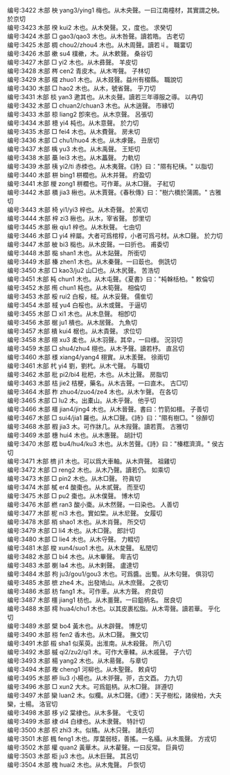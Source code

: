 <!-- { "loadSidebar": true } -->
编号:3422   木部   柍   yang3/ying1   梅也。从木央聲。一曰江南橦材，其實謂之柍。   於京切  
编号:3423   木部   楑   kui2   木也。从木癸聲。又，度也。   求癸切  
编号:3424   木部   □   gao3/qao3   木也。从木咎聲。讀若皓。   古老切  
编号:3425   木部   椆   chou2/zhou4   木也。从木周聲。讀若丩。   職畱切  
编号:3426   木部   樕   su4   樸樕，木。从木欶聲。   桑谷切  
编号:3427   木部   □   yi2   木也。从木彞聲。   羊皮切  
编号:3428   木部   梣   cen2   青皮木。从木岑聲。   子林切  
编号:3429   木部   棳   zhuo1   木也。从木叕聲。益州有棳縣。   職說切  
编号:3430   木部   □   hao2   木也。从木，號省聲。   乎刀切  
编号:3431   木部   棪   yan3   遬其也。从木炎聲。讀若三年導服之導。   以冉切  
编号:3432   木部   □   chuan2/chuan3   木也。从木遄聲。   市緣切  
编号:3433   木部   椋   liang2   卽來也。从木京聲。   呂張切  
编号:3434   木部   檍   yi4   杶也。从木意聲。   於力切  
编号:3435   木部   □   fei4   木也。从木費聲。   房未切  
编号:3436   木部   □   chu1/huo4   木也。从木虖聲。   丑居切  
编号:3437   木部   楀   yu3   木也。从木禹聲。   王矩切  
编号:3438   木部   蘽   lei3   木也。从木藟聲。   力軌切  
编号:3439   木部   桋   yi2/ti   赤栜也。从木夷聲。《詩》曰："隰有杞桋。"   以脂切  
编号:3440   木部   栟   bing1   栟櫚也。从木并聲。   府盈切  
编号:3441   木部   椶   zong1   栟櫚也。可作萆。从木□聲。   子紅切  
编号:3442   木部   檟   jia3   楸也。从木賈聲。《春秋傳》曰："樹六檟於蒲圃。"   古雅切  
编号:3443   木部   椅   yi1/yi3   梓也。从木奇聲。   於离切  
编号:3444   木部   梓   zi3   楸也。从木，宰省聲。   卽里切  
编号:3445   木部   楸   qiu1   梓也。从木秋聲。   七由切  
编号:3446   木部   □   yi4   梓屬。大者可爲棺椁，小者可爲弓材。从木□聲。   於力切  
编号:3447   木部   柀   bi3   檆也。从木皮聲。一曰折也。   甫委切  
编号:3448   木部   檆   shan1   木也。从木煔聲。   所銜切  
编号:3449   木部   榛   zhen1   木也。从木秦聲。一曰菆也。   側詵切  
编号:3450   木部   □   kao3/ju2   山□也。从木尻聲。   苦浩切  
编号:3451   木部   杶   chun1   木也。从木屯聲。《夏書》曰："杶榦栝柏。"   敕倫切  
编号:3452   木部   橁   chun1   杶也。从木筍聲。   相倫切  
编号:3453   木部   桵   rui2   白桵，棫。从木妥聲。   儒隹切  
编号:3454   木部   棫   yu4   白桵也。从木或聲。   于逼切  
编号:3455   木部   □   xi1   木也。从木息聲。   相卽切  
编号:3456   木部   椐   ju1   樻也。从木居聲。   九魚切  
编号:3457   木部   樻   kui4   椐也。从木貴聲。   求位切  
编号:3458   木部   栩   xu3   柔也。从木羽聲。其皁，一曰様。   況羽切  
编号:3459   木部   □   shu4/zhu4   栩也。从木予聲。讀若杼。   直呂切  
编号:3460   木部   様   xiang4/yang4   栩實。从木羕聲。   徐兩切  
编号:3461   木部   杙   yi4   劉，劉杙。从木弋聲。   与職切  
编号:3462   木部   枇   pi2/bi4   枇杷，木也。从木比聲。   房脂切  
编号:3463   木部   桔   jie2   桔梗，藥名。从木吉聲。一曰直木。   古□切  
编号:3464   木部   柞   zhuo4/zuo4/ze4   木也。从木乍聲。   在各切  
编号:3465   木部   □   lu2   木。出橐山。从木乎聲。   他乎切  
编号:3466   木部   榗   jian4/jing4   木也。从木晉聲。書曰：竹箭如榗。   子善切  
编号:3467   木部   □   sui4/jia1   羅也。从木□聲。《詩》曰："隰有樹□。"   徐醉切  
编号:3468   木部   椵   jia3   木。可作牀几。从木叚聲。讀若賈。   古雅切  
编号:3469   木部   橞   hui4   木也。从木惠聲。   胡計切  
编号:3470   木部   楛   bu4/hu4/ku3   木也。从木苦聲。《詩》曰："榛楛濟濟。"   侯古切  
编号:3471   木部   櫅   ji1   木也。可以爲大車軸。从木齊聲。   祖雞切  
编号:3472   木部   □   reng2   木也。从木乃聲。讀若仍。   如乘切  
编号:3473   木部   □   pin2   木也。从木□聲。   符眞切  
编号:3474   木部   樲   er4   酸棗也。从木貳聲。   而至切  
编号:3475   木部   □   pu2   棗也。从木僕聲。   博木切  
编号:3476   木部   橪   ran3   酸小棗。从木然聲。一曰染也。   人善切  
编号:3477   木部   柅   ni3   木也。實如棃。从木尼聲。   女履切  
编号:3478   木部   梢   shao1   木也。从木肖聲。   所交切  
编号:3479   木部   □   li4   木也。从木□聲。   郎計切  
编号:3480   木部   □   lie4   木也。从木寽聲。   力輟切  
编号:3481   木部   梭   xun4/suo1   木也。从木夋聲。   私閏切  
编号:3482   木部   □   bi4   木也。从木畢聲。   卑吉切  
编号:3483   木部   楋   la4   木也。从木剌聲。   盧達切  
编号:3484   木部   枸   ju3/gou1/gou3   木也。可爲醬。出蜀。从木句聲。   俱羽切  
编号:3485   木部   樜   zhe4   木。出發鳩山。从木庶聲。   之夜切  
编号:3486   木部   枋   fang1   木。可作車。从木方聲。   府良切  
编号:3487   木部   橿   jiang1   枋也。从木畺聲。一曰鉏柄名。   居良切  
编号:3488   木部   樗   hua4/chu1   木也。以其皮裹松脂。从木雩聲。讀若華。   乎化切  
编号:3489   木部   檗   bo4   黃木也。从木辟聲。   博戹切  
编号:3490   木部   梤   fen2   香木也。从木□聲。   撫文切  
编号:3491   木部   榝   sha1   似茱萸。出淮南。从木殺聲。   所八切  
编号:3492   木部   槭   qi2/zu2/qi1   木。可作大車輮。从木戚聲。   子六切  
编号:3493   木部   楊   yang2   木也。从木昜聲。   与章切  
编号:3494   木部   檉   cheng1   河柳也。从木聖聲。   敕貞切  
编号:3495   木部   桺   liu3   小楊也。从木戼聲。戼，古文酉。   力九切  
编号:3496   木部   □   xun2   大木。可爲鉏柄。从木□聲。   詳遵切  
编号:3497   木部   欒   luan2   木。似欄。从木□聲。《禮》：天子樹松，諸侯柏，大夫欒，士楊。   洛官切  
编号:3498   木部   栘   yi2   棠棣也。从木多聲。   弋支切  
编号:3499   木部   棣   di4   白棣也。从木隶聲。   特計切  
编号:3500   木部   枳   zhi3   木。似橘。从木只聲。   諸氏切  
编号:3501   木部   楓   feng1   木也。厚葉弱枝，善搖。一名欇。从木風聲。   方戎切  
编号:3502   木部   權   quan2   黃華木。从木雚聲。一曰反常。   巨員切  
编号:3503   木部   柜   ju3   木也。从木巨聲。   其呂切  
编号:3504   木部   槐   huai2   木也。从木鬼聲。   戶恢切  
